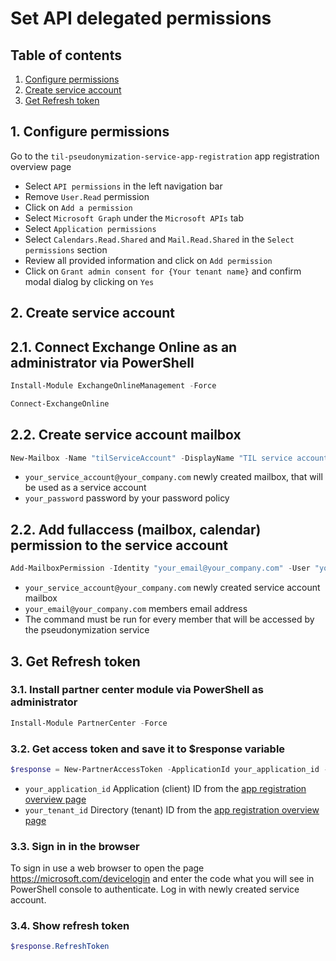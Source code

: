 # Set API delegated permissions
## Table of contents
1. [Configure permissions](#1-configure-permissions)
2. [Create service account](#2-create-service-account)
3. [Get Refresh token](#3-get-refresh-token)

## 1. Configure permissions
Go to the `til-pseudonymization-service-app-registration` app registration overview page

- Select `API permissions` in the left navigation bar
- Remove `User.Read` permission
- Click on `Add a permission`
- Select `Microsoft Graph` under the `Microsoft APIs` tab
- Select `Application permissions`
- Select `Calendars.Read.Shared` and `Mail.Read.Shared` in the `Select permissions` section
- Review all provided information and click on `Add permission`
- Click on `Grant admin consent for {Your tenant name}` and confirm modal dialog by clicking on `Yes`

## 2. Create service account
## 2.1. Connect Exchange Online as an administrator via PowerShell
```powershell
Install-Module ExchangeOnlineManagement -Force
```

```powershell
Connect-ExchangeOnline
```

## 2.2. Create service account mailbox
```powershell
New-Mailbox -Name "tilServiceAccount" -DisplayName "TIL service account" -microsoftOnlineServiceId your_service_account@your_company.com -Password (ConvertTo-SecureString -String 'your_password' -AsPainText -Force) -ResetPasswordOnNextLogon $false
```

- `your_service_account@your_company.com` newly created mailbox, that will be used as a service account
- `your_password` password by your password policy

## 2.2. Add fullaccess (mailbox, calendar) permission to the service account
```powershell
Add-MailboxPermission -Identity "your_email@your_company.com" -User "your_service_account@your_company.com" -AccessRights FullAccess
```
- `your_service_account@your_company.com` newly created service account mailbox
- `your_email@your_company.com` members email address
- The command must be run for every member that will be accessed by the pseudonymization service

## 3. Get Refresh token
### 3.1. Install partner center module via PowerShell as administrator
```powershell
Install-Module PartnerCenter -Force
```

### 3.2. Get access token and save it to $response variable
```powershell
$response = New-PartnerAccessToken -ApplicationId your_application_id -Scopes 'https://graph.microsoft.com/.default' -Tenant your_tenant_id -UseDeviceAuthentication
```
- `your_application_id` Application (client) ID from the [app registration overview page](./how-to-get-office-365-app-credentials.md#2-get-tenant-id-and-client-id)
- `your_tenant_id` Directory (tenant) ID from the [app registration overview page](./how-to-get-office-365-app-credentials.md#2-get-tenant-id-and-client-id)

### 3.3. Sign in in the browser
To sign in use a web browser to open the page https://microsoft.com/devicelogin and enter the code what you will see in PowerShell console to authenticate. Log in with newly created service account.

### 3.4. Show refresh token
```powershell
$response.RefreshToken
```